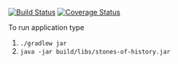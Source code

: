 [![Build Status](https://travis-ci.org/lamao/ktparking.svg?branch=master)](https://travis-ci.org/lamao/ktparking)
[![Coverage Status](https://coveralls.io/repos/github/lamao/ktparking/badge.svg?branch=master)](https://coveralls.io/github/lamao/ktparking?branch=master)

To run application type 
1) ```./gradlew jar```
2) ```java -jar build/libs/stones-of-history.jar ```

